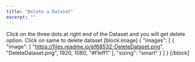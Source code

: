 ```yaml
---
title: "Delete a Dataset"
excerpt: ""
---
```

Click on the three dots at right end of the Dataset and you will get delete option. Click on same to delete dataset
[block:image]
{
  "images": [
    {
      "image": [
        "https://files.readme.io/ef68532-DeleteDataset.png",
        "DeleteDataset.png",
        1920,
        1080,
        "#f1eff1"
      ],
      "sizing": "smart"
    }
  ]
}
[/block]